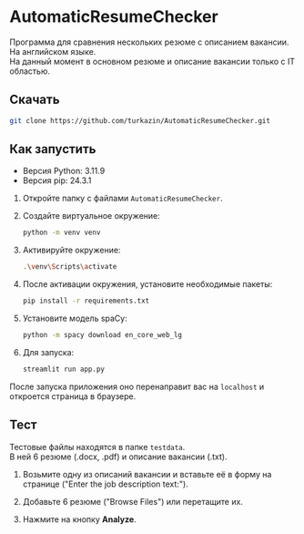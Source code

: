 # AutomaticResumeChecker

Программа для сравнения нескольких резюме с описанием вакансии.  
На английском языке.  
На данный момент в основном резюме и описание вакансии только с IT областью.

## Скачать
```bash
git clone https://github.com/turkazin/AutomaticResumeChecker.git
```

## Как запустить
- Версия Python: 3.11.9
- Версия pip: 24.3.1

1. Откройте папку с файлами `AutomaticResumeChecker`.

2. Создайте виртуальное окружение:
   ```bash
   python -m venv venv
   ```

3. Активируйте окружение:
   ```bash
   .\venv\Scripts\activate
   ```

4. После активации окружения, установите необходимые пакеты:
   ```bash
   pip install -r requirements.txt
   ```

5. Установите модель spaCy:
   ```bash
   python -m spacy download en_core_web_lg
   ```

6. Для запуска:
   ```bash
   streamlit run app.py
   ```

После запуска приложения оно перенаправит вас на `localhost` и откроется страница в браузере.

## Тест
Тестовые файлы находятся в папке `testdata`.  
В ней 6 резюме (.docx, .pdf) и описание вакансии (.txt).

1. Возьмите одну из описаний вакансии и вставьте её в форму на странице ("Enter the job description text:").

2. Добавьте 6 резюме ("Browse Files") или перетащите их.

3. Нажмите на кнопку **Analyze**.
